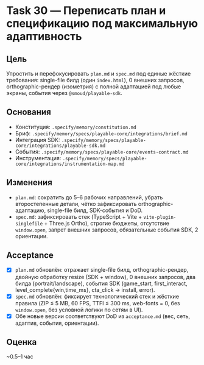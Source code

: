 # Task 30 — Переписать план и спецификацию под максимальную адаптивность

## Цель
Упростить и перефокусировать `plan.md` и `spec.md` под единые жёсткие требования: single-file билд (один `index.html`), 0 внешних запросов, orthographic-рендер (изометрия) с полной адаптацией под любые экраны, события через `@smoud/playable-sdk`.

## Основания
- Конституция: `.specify/memory/constitution.md`
- Бриф: `.specify/memory/specs/playable-core/integrations/brief.md`
- Интеграция SDK: `.specify/memory/specs/playable-core/integrations/playable-sdk.md`
- События: `.specify/memory/specs/playable-core/events-contract.md`
- Инструментация: `.specify/memory/specs/playable-core/integrations/instrumentation-map.md`

## Изменения
- `plan.md`: сократить до 5–6 рабочих направлений, убрать второстепенные детали, чётко зафиксировать orthographic-адаптацию, single-file билд, SDK-события и DoD.
- `spec.md`: зафиксировать стек (TypeScript + Vite + `vite-plugin-singlefile` + Three.js Ortho), строгие бюджеты, отсутствие `window.open`, запрет внешних запросов, обязательные события SDK, 2 ориентации.

## Acceptance
- [x] `plan.md` обновлён: отражает single-file билд, orthographic-рендер, двойную обработку resize (SDK + window), 0 внешних запросов, два билда (portrait/landscape), события SDK (game_start, first_interact, level_complete{win,time_ms}, cta_click → install, error).
- [x] `spec.md` обновлён: фиксирует технологический стек и жёсткие правила (ZIP ≤ 5 MB, 60 FPS, TTFI ≤ 300 ms, web-fonts = 0, без `window.open`, без условной логики по сетям в UI).
- [x] Обе новые версии соответствуют DoD из `acceptance.md` (вес, сеть, адаптив, события, ориентации).

## Оценка
~0.5–1 час

